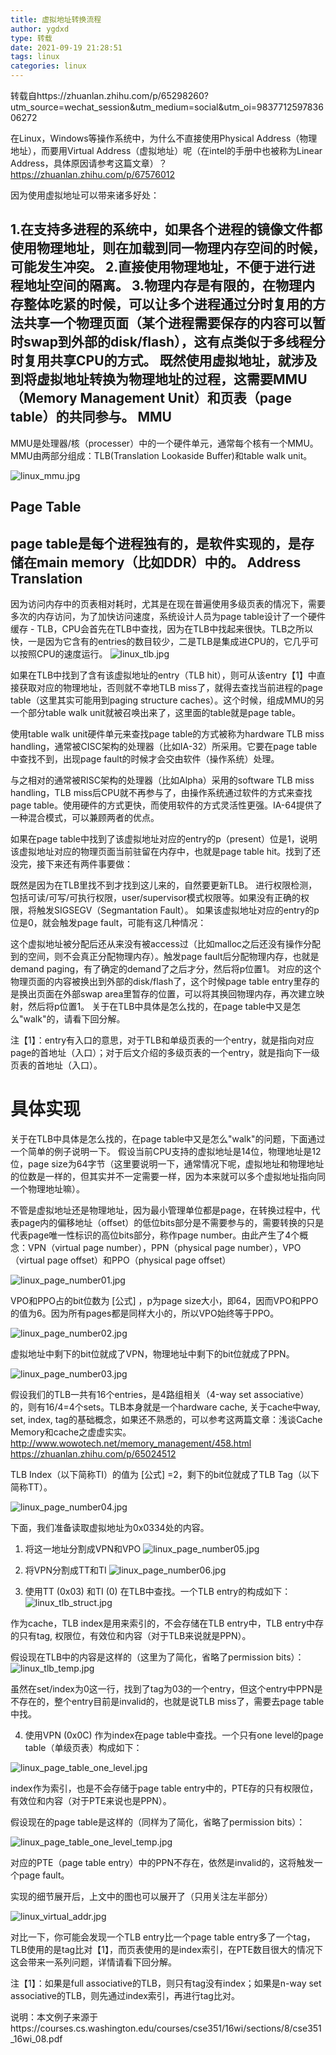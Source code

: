 ```yaml
---
title: 虚拟地址转换流程
author: ygdxd
type: 转载
date: 2021-09-19 21:28:51
tags: linux
categories: linux
---
```


转载自https://zhuanlan.zhihu.com/p/65298260?utm_source=wechat_session&utm_medium=social&utm_oi=983771259783606272

在Linux，Windows等操作系统中，为什么不直接使用Physical Address（物理地址），而要用Virtual Address（虚拟地址）呢（在intel的手册中也被称为Linear Address，具体原因请参考这篇文章）？
https://zhuanlan.zhihu.com/p/67576012

因为使用虚拟地址可以带来诸多好处：

1.在支持多进程的系统中，如果各个进程的镜像文件都使用物理地址，则在加载到同一物理内存空间的时候，可能发生冲突。
2.直接使用物理地址，不便于进行进程地址空间的隔离。
3.物理内存是有限的，在物理内存整体吃紧的时候，可以让多个进程通过分时复用的方法共享一个物理页面（某个进程需要保存的内容可以暂时swap到外部的disk/flash），这有点类似于多线程分时复用共享CPU的方式。
既然使用虚拟地址，就涉及到将虚拟地址转换为物理地址的过程，这需要MMU（Memory Management Unit）和页表（page table）的共同参与。
MMU
------
MMU是处理器/核（processer）中的一个硬件单元，通常每个核有一个MMU。MMU由两部分组成：TLB(Translation Lookaside Buffer)和table walk unit。

![linux_mmu.jpg](/images/linux_mmu.jpg)

Page Table
-------
page table是每个进程独有的，是软件实现的，是存储在main memory（比如DDR）中的。
Address Translation
------
因为访问内存中的页表相对耗时，尤其是在现在普遍使用多级页表的情况下，需要多次的内存访问，为了加快访问速度，系统设计人员为page table设计了一个硬件缓存 - TLB，CPU会首先在TLB中查找，因为在TLB中找起来很快。TLB之所以快，一是因为它含有的entries的数目较少，二是TLB是集成进CPU的，它几乎可以按照CPU的速度运行。
![linux_tlb.jpg](/images/linux_tlb.jpg)

如果在TLB中找到了含有该虚拟地址的entry（TLB hit），则可从该entry【1】中直接获取对应的物理地址，否则就不幸地TLB miss了，就得去查找当前进程的page table（这里其实可能用到paging structure caches）。这个时候，组成MMU的另一个部分table walk unit就被召唤出来了，这里面的table就是page table。

使用table walk unit硬件单元来查找page table的方式被称为hardware TLB miss handling，通常被CISC架构的处理器（比如IA-32）所采用。它要在page table中查找不到，出现page fault的时候才会交由软件（操作系统）处理。

与之相对的通常被RISC架构的处理器（比如Alpha）采用的software TLB miss handling，TLB miss后CPU就不再参与了，由操作系统通过软件的方式来查找page table。使用硬件的方式更快，而使用软件的方式灵活性更强。IA-64提供了一种混合模式，可以兼顾两者的优点。

如果在page table中找到了该虚拟地址对应的entry的p（present）位是1，说明该虚拟地址对应的物理页面当前驻留在内存中，也就是page table hit。找到了还没完，接下来还有两件事要做：

既然是因为在TLB里找不到才找到这儿来的，自然要更新TLB。
进行权限检测，包括可读/可写/可执行权限，user/supervisor模式权限等。如果没有正确的权限，将触发SIGSEGV（Segmantation Fault）。
如果该虚拟地址对应的entry的p位是0，就会触发page fault，可能有这几种情况：

这个虚拟地址被分配后还从来没有被access过（比如malloc之后还没有操作分配到的空间，则不会真正分配物理内存）。触发page fault后分配物理内存，也就是demand paging，有了确定的demand了之后才分，然后将p位置1。
对应的这个物理页面的内容被换出到外部的disk/flash了，这个时候page table entry里存的是换出页面在外部swap area里暂存的位置，可以将其换回物理内存，再次建立映射，然后将p位置1。
关于在TLB中具体是怎么找的，在page table中又是怎么"walk"的，请看下回分解。



注【1】：entry有入口的意思，对于TLB和单级页表的一个entry，就是指向对应page的首地址（入口）；对于后文介绍的多级页表的一个entry，就是指向下一级页表的首地址（入口）。


具体实现
======

关于在TLB中具体是怎么找的，在page table中又是怎么"walk"的问题，下面通过一个简单的例子说明一下。
假设当前CPU支持的虚拟地址是14位，物理地址是12位，page size为64字节（这里要说明一下，通常情况下呢，虚拟地址和物理地址的位数是一样的，但其实并不一定需要一样，因为本来就可以多个虚拟地址指向同一个物理地址嘛）。

不管是虚拟地址还是物理地址，因为最小管理单位都是page，在转换过程中，代表page内的偏移地址（offset）的低位bits部分是不需要参与的，需要转换的只是代表page唯一性标识的高位bits部分，称作page number。由此产生了4个概念：VPN（virtual page number），PPN（physical page number），VPO（virtual page offset）和PPO（physical page offset）

![linux_page_number01.jpg](images/linux_page_number01.jpg)

VPO和PPO占的bit位数为 [公式] ，p为page size大小，即64，因而VPO和PPO的值为6。因为所有pages都是同样大小的，所以VPO始终等于PPO。

![linux_page_number02.jpg](images/linux_page_number02.jpg)

虚拟地址中剩下的bit位就成了VPN，物理地址中剩下的bit位就成了PPN。

![linux_page_number03.jpg](images/linux_page_number03.jpg)

假设我们的TLB一共有16个entries，是4路组相关（4-way set associative）的，则有16/4=4个sets。TLB本身就是一个hardware cache, 关于cache中way, set, index, tag的基础概念，如果还不熟悉的，可以参考这两篇文章：浅谈Cache Memory和cache之虚虚实实。
http://www.wowotech.net/memory_management/458.html
https://zhuanlan.zhihu.com/p/65024512

TLB Index（以下简称TI）的值为 [公式] =2，剩下的bit位就成了TLB Tag（以下简称TT）。

![linux_page_number04.jpg](images/linux_page_number04.jpg)

下面，我们准备读取虚拟地址为0x0334处的内容。

1. 将这一地址分割成VPN和VPO
![linux_page_number05.jpg](images/linux_page_number05.jpg)

2. 将VPN分割成TT和TI
![linux_page_number06.jpg](images/linux_page_number06.jpg)

3. 使用TT (0x03) 和TI (0) 在TLB中查找。一个TLB entry的构成如下：
![linux_tlb_struct.jpg](images/linux_tlb_struct.jpg)

作为cache，TLB index是用来索引的，不会存储在TLB entry中，TLB entry中存的只有tag, 权限位，有效位和内容（对于TLB来说就是PPN）。

假设现在TLB中的内容是这样的（这里为了简化，省略了permission bits）：
![linux_tlb_temp.jpg](images/linux_tlb_temp.jpg)

虽然在set/index为0这一行，找到了tag为03的一个entry，但这个entry中PPN是不存在的，整个entry目前是invalid的，也就是说TLB miss了，需要去page table中找。

4. 使用VPN (0x0C) 作为index在page table中查找。一个只有one level的page table（单级页表）构成如下：

![linux_page_table_one_level.jpg](images/linux_page_table_one_level.jpg)

index作为索引，也是不会存储于page table entry中的，PTE存的只有权限位，有效位和内容（对于PTE来说也是PPN）。

假设现在的page table是这样的（同样为了简化，省略了permission bits）：

![linux_page_table_one_level_temp.jpg](images/linux_page_table_one_level_temp.jpg)

对应的PTE（page table entry）中的PPN不存在，依然是invalid的，这将触发一个page fault。

实现的细节展开后，上文中的图也可以展开了（只用关注左半部分）

![linux_virtual_addr.jpg](images/linux_virtual_addr.jpg)

对比一下，你可能会发现一个TLB entry比一个page table entry多了一个tag，TLB使用的是tag比对【1】，而页表使用的是index索引，在PTE数目很大的情况下这会带来一系列问题，详情请看下回分解。



注【1】：如果是full associative的TLB，则只有tag没有index；如果是n-way set associative的TLB，则先通过index索引，再进行tag比对。



说明：本文例子来源于https://courses.cs.washington.edu/courses/cse351/16wi/sections/8/cse351_16wi_08.pdf
